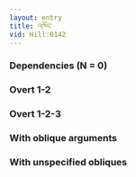 ```yaml
---
layout: entry
title: འཁོང་
vid: Hill:0142
---
```

### Dependencies (N = 0)


### Overt 1-2


### Overt 1-2-3


### With oblique arguments


### With unspecified obliques
